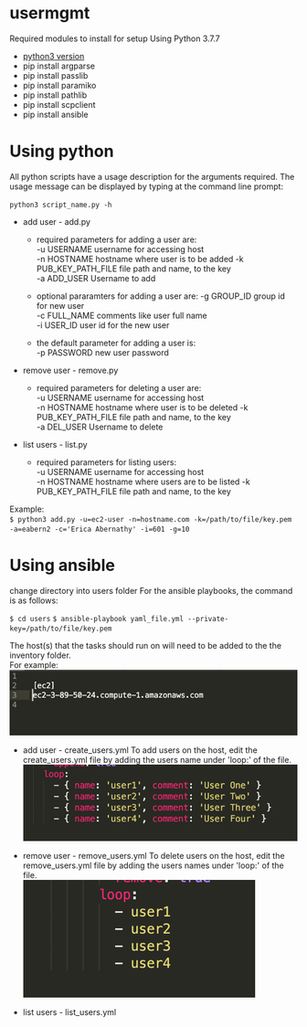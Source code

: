 # usermgmt

Required modules to install for setup
Using Python 3.7.7
* [python3 version](https://www.python.org/downloads/release/python-377/)
* pip install argparse
* pip install passlib
* pip install paramiko
* pip install pathlib
* pip install scpclient
* pip install ansible

Using python
============
All python scripts have a usage description for the arguments required.  The usage message can be displayed by typing at the command line prompt:  

`python3 script_name.py -h`

- add user - add.py
    - required parameters for adding a user are:  
    -u USERNAME           username for accessing host  
    -n HOSTNAME           hostname where user is to be added 
    -k PUB_KEY_PATH_FILE  file path and name, to the key   
    -a ADD_USER           Username to add  
    
    - optional pararamters for adding a user are:
    -g GROUP_ID           group id for new user  
    -c FULL_NAME          comments like user full name  
    -i USER_ID            user id for the new user 
    
    - the default parameter for adding a user is:  
    -p PASSWORD           new user password  

- remove user - remove.py
    - required parameters for deleting a user are:  
    -u USERNAME           username for accessing host  
    -n HOSTNAME           hostname where user is to be deleted 
    -k PUB_KEY_PATH_FILE  file path and name, to the key   
    -a DEL_USER           Username to delete  
    
- list users - list.py
    - required parameters for listing users:  
    -u USERNAME           username for accessing host  
    -n HOSTNAME           hostname where users are to be listed
    -k PUB_KEY_PATH_FILE  file path and name, to the key   

Example:  
`$ python3 add.py -u=ec2-user -n=hostname.com -k=/path/to/file/key.pem -a=eabern2 -c='Erica Abernathy' -i=601 -g=10`


Using ansible
=============

change directory into users folder
For the ansible playbooks, the command is as follows:

`$ cd users`
`$ ansible-playbook yaml_file.yml --private-key=/path/to/file/key.pem`

The host(s) that the tasks should run on will need to be added to the the inventory folder.  
For example:
 ![hosts](https://github.com/eabern2/usermgmt/blob/master/images/hosts.png)
 
- add user - create_users.yml
To add users on the host, edit the create_users.yml file by adding the users name under 'loop:' of the file.  
 ![loop](https://github.com/eabern2/usermgmt/blob/master/images/loop.png)
 
- remove user - remove_users.yml
To delete users on the host, edit the remove_users.yml file by adding the users names under 'loop:' of the file.  
 ![loop2](https://github.com/eabern2/usermgmt/blob/master/images/loop2.png)
 
- list users - list_users.yml

